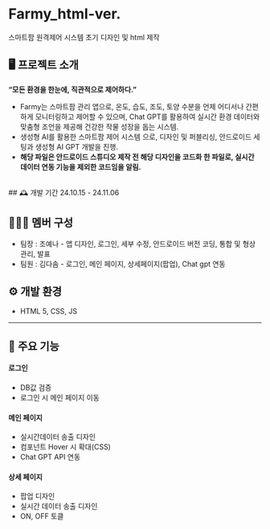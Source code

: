 # Farmy_html-ver.
스마트팜 원격제어 시스템 초기 디자인 및 html 제작

## 🖥️ 프로젝트 소개
**“모든 환경을 한눈에, 직관적으로 제어하다.”**
- Farmy는 스마트팜 관리 앱으로, 온도, 습도, 조도, 토양 수분을 언제 어디서나 간편하게 모니터링하고 제어할 수 있으며, Chat GPT를 활용하여 실시간 환경 데이터와 맞춤형 조언을 제공해 건강한 작물 성장을 돕는 시스템.
- 생성형 AI를 활용한 스마트팜 제어 시스템 으로, 디자인 및 퍼블리싱, 안드로이드 세팅과 생성형 AI GPT 개발을 진행. 
- **해당 파일은 안드로이드 스튜디오 제작 전 해당 디자인을 코드화 한 파일로, 실시간 데이터 연동 기능을 제외한 코드임을 알림.**
<br>
## 🕰️ 개발 기간
24.10.15 - 24.11.06

## 🧑‍🤝‍🧑 멤버 구성
- 팀장 : 조예나 - 앱 디자인, 로그인, 세부 수정, 안드로이드 버전 코딩, 통합 및 형상관리, 발표
- 팀원 : 김다솜 - 로그인, 메인 페이지, 상세페이지(팝업), Chat gpt 연동

## ⚙️ 개발 환경
- HTML 5, CSS, JS
---
## 📌 주요 기능
#### 로그인
- DB값 검증
- 로그인 시 메인 페이지 이동
#### 메인 페이지
- 실시간데이터 송출 디자인
- 컴포넌트 Hover 시 확대(CSS)
- Chat GPT API 연동
#### 상세 페이지
- 팝업 디자인
- 실시간 데이터 송출 디자인
- ON, OFF 토클
